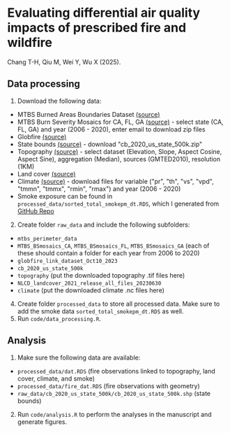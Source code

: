 # Evaluating differential air quality impacts of prescribed fire and wildfire
Chang T-H, Qiu M, Wei Y, Wu X (2025).

## Data processing
1. Download the following data:
  - MTBS Burned Areas Boundaries Dataset [(source)](https://www.mtbs.gov/direct-download)
  - MTBS Burn Severity Mosaics for CA, FL, GA [(source)](https://www.mtbs.gov/direct-download) - select state (CA, FL, GA) and year (2006 - 2020), enter email to download zip files
  - Globfire [(source)](https://www.dropbox.com/scl/fi/d7wuk2csy6u14tq36d0hs/globfire_link_dataset_Oct10_2023.zip?rlkey=0inyr19tnaggy97t9sg54nh22&e=2&dl=0)
  - State bounds [(source)](https://www2.census.gov/geo/tiger/GENZ2020/shp/) - download "cb_2020_us_state_500k.zip"
  - Topography [(source)](https://www.earthenv.org/topography) - select dataset (Elevation, Slope, Aspect Cosine, Aspect Sine), aggregation (Median), sources (GMTED2010), resolution (1KM)
  - Land cover [(source)](https://www.mrlc.gov/data)
  - Climate [(source)](https://www.northwestknowledge.net/metdata/data/) - download files for variable ("pr", "th", "vs", "vpd", "tmmn", "tmmx", "rmin", "rmax") and year (2006 - 2020)
  - Smoke exposure can be found in `processed_data/sorted_total_smokepm_dt.RDS`, which I generated from [GitHub Repo](https://github.com/jeffwen/smoke_linking_public)
2. Create folder `raw_data` and include the following subfolders:
  - `mtbs_perimeter_data`
  - `MTBS_BSmosaics_CA`, `MTBS_BSmosaics_FL`, `MTBS_BSmosaics_GA` (each of these should contain a folder for each year from 2006 to 2020)
  - `globfire_link_dataset_Oct10_2023`
  - `cb_2020_us_state_500k`
  - `topography` (put the downloaded topography .tif files here)
  - `NLCD_landcover_2021_release_all_files_20230630`
  - `climate` (put the downloaded climate .nc files here)
4. Create folder `processed_data` to store all processed data. Make sure to add the smoke data `sorted_total_smokepm_dt.RDS` as well. 
3. Run `code/data_processing.R`. 

## Analysis
1. Make sure the following data are available:
  - `processed_data/dat.RDS` (fire observations linked to topography, land cover, climate, and smoke)
  - `processed_data/fire_dat.RDS` (fire observations with geometry)
  - `raw_data/cb_2020_us_state_500k/cb_2020_us_state_500k.shp` (state bounds)
2. Run `code/analysis.R` to perform the analyses in the manuscript and generate figures. 

